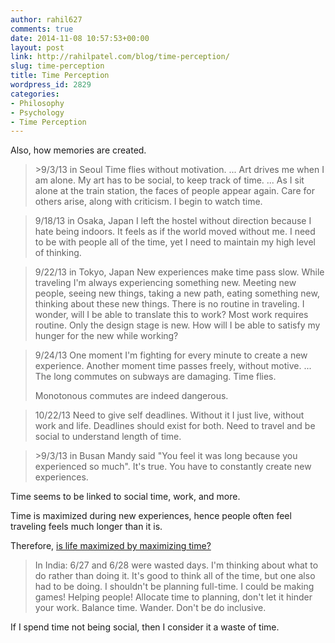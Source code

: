 ```yaml
---
author: rahil627
comments: true
date: 2014-11-08 10:57:53+00:00
layout: post
link: http://rahilpatel.com/blog/time-perception/
slug: time-perception
title: Time Perception
wordpress_id: 2829
categories:
- Philosophy
- Psychology
- Time Perception
---
```


Also, how memories are created.



<blockquote>>9/3/13 in Seoul
Time flies without motivation.
...
Art drives me when I am alone. My art has to be social, to keep track of time.
...
As I sit alone at the train station, the faces of people appear again. Care for others arise, along with criticism. I begin to watch time.</blockquote>





<blockquote>9/18/13 in Osaka, Japan
I left the hostel without direction because I hate being indoors. It feels as if the world moved without me. I need to be with people all of the time, yet I need to maintain my high level of thinking.</blockquote>







<blockquote>9/22/13 in Tokyo, Japan
New experiences make time pass slow. While traveling I'm always experiencing something new. Meeting new people, seeing new things, taking a new path, eating something new, thinking about these new things. There is no routine in traveling. I wonder, will I be able to translate this to work? Most work requires routine. Only the design stage is new. How will I be able to satisfy my hunger for the new while working?</blockquote>











<blockquote>9/24/13
One moment I'm fighting for every minute to create a new experience. Another moment time passes freely, without motive.
...
The long commutes on subways are damaging. Time flies.

Monotonous commutes are indeed dangerous.</blockquote>





<blockquote>10/22/13
Need to give self deadlines. Without it I just live, without work and life. Deadlines should exist for both. Need to travel and be social to understand length of time.</blockquote>







<blockquote>>9/3/13 in Busan
Mandy said "You feel it was long because you experienced so much". It's true. You have to constantly create new experiences.</blockquote>









Time seems to be linked to social time, work, and more.

Time is maximized during new experiences, hence people often feel traveling feels much longer than it is.

Therefore, [is life maximized by maximizing time?](http://www.rahilpatel.com/blog/maximum-time-ethics)





<blockquote>In India:
6/27 and 6/28 were wasted days. I'm thinking about what to do rather than doing it. It's good to think all of the time, but one also had to be doing. I shouldn't be planning full-time. I could be making games! Helping people! Allocate time to planning, don't let it hinder your work. Balance time. Wander. Don't be do inclusive.</blockquote>



If I spend time not being social, then I consider it a waste of time.
